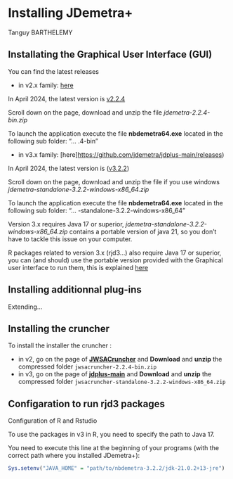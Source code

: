 Installing JDemetra+
================
Tanguy BARTHELEMY

## Installating the Graphical User Interface (GUI)

You can find the latest releases

- in v2.x family:
  [here](https://github.com/jdemetra/jdemetra-app/releases)

In April 2024, the latest version is
[v2.2.4](https://github.com/jdemetra/jdemetra-app/releases/tag/v2.2.4)

Scroll down on the page, download and unzip the file
*jdemetra-2.2.4-bin.zip*

To launch the application execute the file **nbdemetra64.exe** located
in the following sub folder: “… .4-bin”

- in v3.x family:
  \[here\]<https://github.com/jdemetra/jdplus-main/releases>)

In April 2024, the latest version is
([v3.2.2](https://github.com/jdemetra/jdplus-main/releases/tag/v3.2.2))

Scroll down on the page, download and unzip the file if you use windows
*jdemetra-standalone-3.2.2-windows-x86_64.zip*

To launch the application execute the file **nbdemetra64.exe** located
in the following sub folder: “… -standalone-3.2.2-windows-x86_64”

Version 3.x requires Java 17 or superior,
*jdemetra-standalone-3.2.2-windows-x86_64.zip* contains a portable
version of java 21, so you don’t have to tackle this issue on your
computer.

R packages related to version 3.x (rjd3…) also require Java 17 or
superior, you can (and should) use the portable version provided with
the Graphical user interface to run them, this is explained
[here](#Rconfig)

## Installing additionnal plug-ins

Extending…

## Installing the cruncher

To install the installer the cruncher :

- in v2, go on the page of
  [**JWSACruncher**](https://github.com/jdemetra/jwsacruncher) and
  **Download** and **unzip** the compressed folder
  `jwsacruncher-2.2.4-bin.zip`
- in v3, go on the page of
  [**jdplus-main**](https://github.com/jdemetra/jdplus-main) and
  **Download** and **unzip** the compressed folder
  `jwsacruncher-standalone-3.2.2-windows-x86_64.zip`

## Configaration to run rjd3 packages

Configuration of R and Rstudio

To use the packages in v3 in R, you need to specify the path to Java 17.

You need to execute this line at the beginning of your programs (with
the correct path where you installed JDemetra+):

``` r
Sys.setenv("JAVA_HOME" = "path/to/nbdemetra-3.2.2/jdk-21.0.2+13-jre")
```
